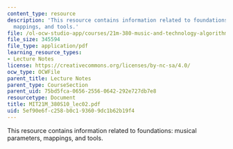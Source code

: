 ```yaml
---
content_type: resource
description: 'This resource contains information related to foundations: musical parameters,
  mappings, and tools.'
file: /ol-ocw-studio-app/courses/21m-380-music-and-technology-algorithmic-and-generative-music-spring-2010/5ef90e6fc258b0c193609dc1b62b19f4_MIT21M_380S10_lec02.pdf
file_size: 345594
file_type: application/pdf
learning_resource_types:
- Lecture Notes
license: https://creativecommons.org/licenses/by-nc-sa/4.0/
ocw_type: OCWFile
parent_title: Lecture Notes
parent_type: CourseSection
parent_uid: 75bd5fca-0656-2556-0642-292e727db7e8
resourcetype: Document
title: MIT21M_380S10_lec02.pdf
uid: 5ef90e6f-c258-b0c1-9360-9dc1b62b19f4
---
```

This resource contains information related to foundations: musical parameters, mappings, and tools.